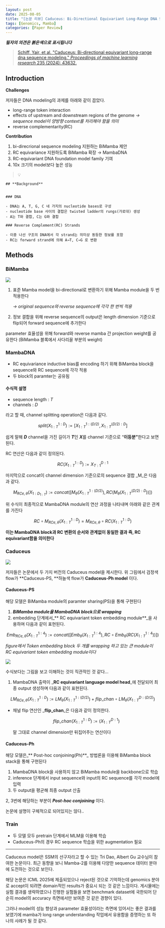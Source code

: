 ```yaml
---
layout: post
date: 2025-08-05
title: "[논문 리뷰] Caduceus: Bi-Directional Equivariant Long-Range DNA Sequence Modeling"
tags: [Genomics, Mamba]
categories: [Paper Review]
---
```


<span class="notion-red">_**필자의 의견은 붉은색으로 표시됩니다**_</span>


> [Schiff, Yair, et al. "Caduceus: Bi-directional equivariant long-range dna sequence modeling." ](https://pmc.ncbi.nlm.nih.gov/articles/PMC12189541/)[_Proceedings of machine learning research_](https://pmc.ncbi.nlm.nih.gov/articles/PMC12189541/)[ 235 (2024): 43632.](https://pmc.ncbi.nlm.nih.gov/articles/PMC12189541/)



## Introduction


**Challenges**


저자들은 DNA modeling의 과제를 아래와 같이 꼽았다.

- long-range token interaction
- effects of upstream and downstream regions of the genome 
_→ sequence model이 양방향 context를 처리해야 함을 의미_
- reverse complementarity(RC)

**Contribution**

1. bi-direcrional sequence modeling 지원하는 BiMamba 제안
1. RC equivariance 지원하도록 BiMamba 확장 → MambaDNA
1. RC-equivariant DNA foundation model family 기여
1. 10x 크기의 model보다 높은 성능

> 💡 


	## **Background**


	### DNA

	- DNA는 A, T, G, C 네 가지의 nucleotide bases로 구성
	- nucleotide base 사이의 결합은 twisted ladder의 rungs(가로대) 생성
	- A는 T와 결합, C는 G와 결합

	### Reverse Complement(RC) Strands

	- 이중 나선 구조의 DNA에서 각 strand는 의미상 동등한 정보를 포함
	- RC는 forward strand에 의해 A→T, C→G 로 변환


## Methods



### BiMamba


![](https://prod-files-secure.s3.us-west-2.amazonaws.com/542b861c-36a8-4051-84e5-8804b6728dba/2c247d59-7815-4980-99f0-8f0d21f445a7/image.png?X-Amz-Algorithm=AWS4-HMAC-SHA256&X-Amz-Content-Sha256=UNSIGNED-PAYLOAD&X-Amz-Credential=ASIAZI2LB466V4ISEVDY%2F20250921%2Fus-west-2%2Fs3%2Faws4_request&X-Amz-Date=20250921T140113Z&X-Amz-Expires=3600&X-Amz-Security-Token=IQoJb3JpZ2luX2VjEIr%2F%2F%2F%2F%2F%2F%2F%2F%2F%2FwEaCXVzLXdlc3QtMiJHMEUCIQCrTInq2y5PTH8nmvAl%2FENpk%2FmBi6Nf6z%2BymX%2FdJMQ%2F8gIgdFRvADIER5xWJo1Nt%2BnBf%2Bvd8ivf%2BT7XsF%2BkcI31oegq%2FwMIExAAGgw2Mzc0MjMxODM4MDUiDDjLxo0de3vziw1nPCrcA4dxXy7u4PxxE92faO0RGKUcnNqhpB5aVnnTrB6V9muRx69qfRj%2F%2BMSzj74yXD34nkJvarlaacJ%2F8QzS1Pt29Hi%2B1AGdPHuHPI%2F1IohN928i%2BgTKBDCzQtCGNmUkhN%2FtZ4PXOHR5ra38fVH6DFePiFwhwYDz8Hzp%2Bv0jvaPlHFG43ydqbwqYn9eR51y5gWDvOYhbz5f3yoUsBNLTl1RpPD7f6yJ9Tdohbjk3sBZDcUDDgrctmJBd1nHSdVXCKkDZV%2B5hqefj%2Ffo57On9tDkPo7Vq5BtlqzutsFFDXk4o32h2L%2FOeHzCoXyeTen6Oikbz%2FgftB9OpocIiBlpr32ArNNhtkciVvIu7lra%2B%2B6C9qHGokGUuif2iZdBsJXWGzI6jj6n8JnsZ0pmQN107LarQAC71BaX0CHw1VO%2Fb%2FuLhhGEPxJcHMl8MACLi%2BjoBjchmzYixX3SeMMfJtqTh9zv3dDLqk3bKjWvtzHgtzTYwxO54XcJGzXUYmCJ6wEdn16188s8ymN5EjN5m13BX%2FJPIeYW9W8YSRQbnNV09IdnZpuSFEklgcQ1epAiZHyYFEAK7kLYC2cXnPL%2BfrEQRoXYZo3KMhpw3wNo1lJebLYzGRcdrzblYsngeOyYeoUkAMIicv8YGOqUB1mTXOJXee7IReYDR6rEBmAW7mjoZ7%2BGgFsz9Pjx%2BcV27nj3CBVSlM7KK%2FaY%2FutDmIHN3FPERKZYuw37jIKbuR2325od%2BGzVklN%2BU3FXNoubmOx4qNY%2BsoE5sfxEk5nh%2BquOVYwaBRk6CbiMA4DS20pV3yGxXbECFckTjk3ObHEHAKlBwksBXxhfMuRYqDGEBcMjn6JcsOqWCY0PPGUa5VT3h34a4&X-Amz-Signature=5b2eb0b1c6e0e56c05ae8e730408e4946ee924b688a10622cab7aa8473d9fd86&X-Amz-SignedHeaders=host&x-amz-checksum-mode=ENABLED&x-id=GetObject)

1. 표준 Mamba model을 bi-directional로 변환하기 위해 Mamba module을 두 번 적용한다

	_→ original sequence와 reverse sequence에 각각 한 번씩 적용_

1. 정보 결합을 위해 reverse sequence의 output은 length dimension 기준으로 flip되어 forward sequence에 추가한다

parameter 효율성을 위해 forward와 reverse mamba 간 projection weight를 공유한다 (BiMamba 블록에서 사다리꼴 부분의 weight)



### MambaDNA

- RC equivariance inductive bias를 encoding 하기 위해 BiMamba block을 sequence와 RC sequence에 각각 적용
- 두 block의 paramter는 공유됨


#### 수식적 설명

- sequence length : _T_
- channels : _D_

라고 할 때,  channel splitting operation은 다음과 같다.


$$
split(X^{1:D}_{1:T}):=[X^{1:(D/2)}_{1:T},X^{(D/2):D}_{1:T}]
$$


<span class="notion-red">쉽게 말해 </span><span class="notion-red">_**D**_</span><span class="notion-red"> channel을 가진 길이가 </span><span class="notion-red">_**T**_</span><span class="notion-red">인 </span><span class="notion-red">_**X**_</span><span class="notion-red">를 channel 기준으로 “</span><span class="notion-red">**이등분”**</span><span class="notion-red">한다고 보면 된다.</span>


RC 연산은 다음과 같이 정의된다.


$$
RC(X^{1:D}_{1:T}):=X^{D:1}_{T:1}
$$


마지막으로 concat이 channel dimension 기준으로의 sequence 결합 _M_은 다음과 같다.


$$
M_{RCe,\theta}(X_{1:D_{1:T}}):=concat([M_{\theta}(X^{1:(D/2)}_{1:T}),RC(M_{\theta}(X^{(D/2):D}_{1:T}))])
$$


위 수식이 최종적으로 MambaDNA module의 연산 과정을 나타내며 아래와 같은 관계를 가진다


$$
RC\circ M_{RCe,\theta}(X^{1:D}_{1:T}) = M_{RCe,\theta} \circ RC(X^{1:D}_{1:T})
$$


**이는 MambaDNA block과 RC 변환의 순서와 관계없이 동일한 결과 즉, RC equivariant함을 의미한다**



### Caduceus


![](https://prod-files-secure.s3.us-west-2.amazonaws.com/542b861c-36a8-4051-84e5-8804b6728dba/f94a60d7-8145-473b-aef9-7c68d3ec604a/image.png?X-Amz-Algorithm=AWS4-HMAC-SHA256&X-Amz-Content-Sha256=UNSIGNED-PAYLOAD&X-Amz-Credential=ASIAZI2LB466V4ISEVDY%2F20250921%2Fus-west-2%2Fs3%2Faws4_request&X-Amz-Date=20250921T140113Z&X-Amz-Expires=3600&X-Amz-Security-Token=IQoJb3JpZ2luX2VjEIr%2F%2F%2F%2F%2F%2F%2F%2F%2F%2FwEaCXVzLXdlc3QtMiJHMEUCIQCrTInq2y5PTH8nmvAl%2FENpk%2FmBi6Nf6z%2BymX%2FdJMQ%2F8gIgdFRvADIER5xWJo1Nt%2BnBf%2Bvd8ivf%2BT7XsF%2BkcI31oegq%2FwMIExAAGgw2Mzc0MjMxODM4MDUiDDjLxo0de3vziw1nPCrcA4dxXy7u4PxxE92faO0RGKUcnNqhpB5aVnnTrB6V9muRx69qfRj%2F%2BMSzj74yXD34nkJvarlaacJ%2F8QzS1Pt29Hi%2B1AGdPHuHPI%2F1IohN928i%2BgTKBDCzQtCGNmUkhN%2FtZ4PXOHR5ra38fVH6DFePiFwhwYDz8Hzp%2Bv0jvaPlHFG43ydqbwqYn9eR51y5gWDvOYhbz5f3yoUsBNLTl1RpPD7f6yJ9Tdohbjk3sBZDcUDDgrctmJBd1nHSdVXCKkDZV%2B5hqefj%2Ffo57On9tDkPo7Vq5BtlqzutsFFDXk4o32h2L%2FOeHzCoXyeTen6Oikbz%2FgftB9OpocIiBlpr32ArNNhtkciVvIu7lra%2B%2B6C9qHGokGUuif2iZdBsJXWGzI6jj6n8JnsZ0pmQN107LarQAC71BaX0CHw1VO%2Fb%2FuLhhGEPxJcHMl8MACLi%2BjoBjchmzYixX3SeMMfJtqTh9zv3dDLqk3bKjWvtzHgtzTYwxO54XcJGzXUYmCJ6wEdn16188s8ymN5EjN5m13BX%2FJPIeYW9W8YSRQbnNV09IdnZpuSFEklgcQ1epAiZHyYFEAK7kLYC2cXnPL%2BfrEQRoXYZo3KMhpw3wNo1lJebLYzGRcdrzblYsngeOyYeoUkAMIicv8YGOqUB1mTXOJXee7IReYDR6rEBmAW7mjoZ7%2BGgFsz9Pjx%2BcV27nj3CBVSlM7KK%2FaY%2FutDmIHN3FPERKZYuw37jIKbuR2325od%2BGzVklN%2BU3FXNoubmOx4qNY%2BsoE5sfxEk5nh%2BquOVYwaBRk6CbiMA4DS20pV3yGxXbECFckTjk3ObHEHAKlBwksBXxhfMuRYqDGEBcMjn6JcsOqWCY0PPGUa5VT3h34a4&X-Amz-Signature=ebc33f9fefd948cd9d2dc521d90c1b8ccb47129b9d369fc51cbcbcb3746f7875&X-Amz-SignedHeaders=host&x-amz-checksum-mode=ENABLED&x-id=GetObject)


저자들은 논문에서 두 가지 버전의 Caduceus model을 제시한다. 위 그림에서 검정색 flow가 **Caduceus-PS, **하늘색 flow가 **Caduceus-Ph model** 이다.



#### Caduceus-PS


해당 모델은 BiMamba module의 paramter sharing(PS)을 통해 구현된다

1. _**BiMamba module을 MambaDNA block으로 wrapping**_
1. embedding 단계에서_** RC equivariant token embedding module**_을 사용하며 다음과 같이 표현된다.

$$
Emb_{RCe,\theta}(X^{1:4}_{1:T}):=concat([Emb_{\theta}(X^{1:4}_{1:T}),RC \circ Emb_{\theta}(RC(X^{1:4}_{1:T}))])
$$


_figure에서 Token embedding block 두 개를 wrapping 하고 있는 큰 module이 RC equivariant token embedding module이다_


![](https://prod-files-secure.s3.us-west-2.amazonaws.com/542b861c-36a8-4051-84e5-8804b6728dba/b175e4da-71eb-4e91-8c23-a06dabe673c9/image.png?X-Amz-Algorithm=AWS4-HMAC-SHA256&X-Amz-Content-Sha256=UNSIGNED-PAYLOAD&X-Amz-Credential=ASIAZI2LB466V4ISEVDY%2F20250921%2Fus-west-2%2Fs3%2Faws4_request&X-Amz-Date=20250921T140113Z&X-Amz-Expires=3600&X-Amz-Security-Token=IQoJb3JpZ2luX2VjEIr%2F%2F%2F%2F%2F%2F%2F%2F%2F%2FwEaCXVzLXdlc3QtMiJHMEUCIQCrTInq2y5PTH8nmvAl%2FENpk%2FmBi6Nf6z%2BymX%2FdJMQ%2F8gIgdFRvADIER5xWJo1Nt%2BnBf%2Bvd8ivf%2BT7XsF%2BkcI31oegq%2FwMIExAAGgw2Mzc0MjMxODM4MDUiDDjLxo0de3vziw1nPCrcA4dxXy7u4PxxE92faO0RGKUcnNqhpB5aVnnTrB6V9muRx69qfRj%2F%2BMSzj74yXD34nkJvarlaacJ%2F8QzS1Pt29Hi%2B1AGdPHuHPI%2F1IohN928i%2BgTKBDCzQtCGNmUkhN%2FtZ4PXOHR5ra38fVH6DFePiFwhwYDz8Hzp%2Bv0jvaPlHFG43ydqbwqYn9eR51y5gWDvOYhbz5f3yoUsBNLTl1RpPD7f6yJ9Tdohbjk3sBZDcUDDgrctmJBd1nHSdVXCKkDZV%2B5hqefj%2Ffo57On9tDkPo7Vq5BtlqzutsFFDXk4o32h2L%2FOeHzCoXyeTen6Oikbz%2FgftB9OpocIiBlpr32ArNNhtkciVvIu7lra%2B%2B6C9qHGokGUuif2iZdBsJXWGzI6jj6n8JnsZ0pmQN107LarQAC71BaX0CHw1VO%2Fb%2FuLhhGEPxJcHMl8MACLi%2BjoBjchmzYixX3SeMMfJtqTh9zv3dDLqk3bKjWvtzHgtzTYwxO54XcJGzXUYmCJ6wEdn16188s8ymN5EjN5m13BX%2FJPIeYW9W8YSRQbnNV09IdnZpuSFEklgcQ1epAiZHyYFEAK7kLYC2cXnPL%2BfrEQRoXYZo3KMhpw3wNo1lJebLYzGRcdrzblYsngeOyYeoUkAMIicv8YGOqUB1mTXOJXee7IReYDR6rEBmAW7mjoZ7%2BGgFsz9Pjx%2BcV27nj3CBVSlM7KK%2FaY%2FutDmIHN3FPERKZYuw37jIKbuR2325od%2BGzVklN%2BU3FXNoubmOx4qNY%2BsoE5sfxEk5nh%2BquOVYwaBRk6CbiMA4DS20pV3yGxXbECFckTjk3ObHEHAKlBwksBXxhfMuRYqDGEBcMjn6JcsOqWCY0PPGUa5VT3h34a4&X-Amz-Signature=6b15e3c2b7d9273055ce181596fd1d43d6ff5d30bad46eb3e0f33d3fc2d64bd6&X-Amz-SignedHeaders=host&x-amz-checksum-mode=ENABLED&x-id=GetObject)


<span class="notion-red">수식보다는 그림을 보고 이해하는 것이 직관적인 것 같다…</span>

1. MambaDNA 출력이 _**RC equivariant language model head**_에 전달되어 최종 output 생성하며 다음과 같이 표현된다.

$$
LM_{RCe,\theta}(X^{1:D}_{1:T}):= LM_{\theta}(X^{1:(D/2)}_{1:T})+flip\_chan\circ LM_{\theta}(X^{D:(D/2)}_{1:T})
$$

- 채널 flip 연산인 _**flip\_chan**_은 다음과 같이 정의한다.

	$$
	flip\_chan(X^{1:D}_{1:T}):=(X^{D:1}_{1:T})
	$$


	말 그대로 channel dimension만 뒤집어주는 연산이다



#### Caduceus-Ph


해당 모델은_** Post-hoc conjoining(Ph)**_ 방법론을 이용해 BiMamba block stack을 통해 구현된다

1. MambaDNA block을 사용하지 않고 BiMamba module을 backbone으로 학습
1. inference 단계에서 input sequence와 input의 RC sequence를 각각 model에 입력
1. 두 output을 평균해 최종 output 산출

2, 3번에 해당하는 부분이 _**Post-hoc conjoining**_ 이다.


<span class="notion-red">논문에 설명이 구체적으로 되어있지는 않다..</span>



### Train

- 두 모델 모두 pretrain 단계에서 MLM을 이용해 학습
- Caduceus-Ph의 경우 RC sequence 학습을 위한 augmentation 필요

---


<span class="notion-red">Caduceus model은 SSM의 선구자라고 할 수 있는 Tri Dao, Albert Gu 교수님이 참여한 논문이다. 최근 동향을 보니 Mamba-2를 이용해 다양한 sequence 데이터 분야에 도전하는 것으로 보인다.</span>


<span class="notion-red">해당 논문은 ICML 2025에 제출되었으나 reject된 것으로 기억하는데 genomics 분야로 accept이 되려면 domain적인 results가 중요시 되는 것 같은 느낌이다. 게시물에는 실험 결과를 생략하였으나 진행한 실험들을 보면 benchmark dataset에 국한되어 단순히 model의 accuracy 측면에서만 보여준 것 같은 경향이 있다.</span>


<span class="notion-red">그러나 model의 성능 향상과 parameter 효율성이라는 측면에 있어서는 좋은 결과를 보였기에 mamba가 long range understanding 작업에서 유용함을 증명하는 또 하나의 사례가 될 것 같다.</span>

